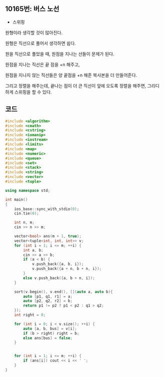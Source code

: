 ## 10165번: 버스 노선

- 스위핑

원형이라 생각할 것이 많아진다.

원형은 직선으로 풀어서 생각하면 쉽다.

원을 직선으로 풀었을 때, 원점을 지나는 선들이 문제가 된다.

원점을 지나는 직선은 끝 점을 +n 해주고,

원점을 지나지 않는 직선들은 양 끝점을 +n 해준 복사본을 더 만들어준다.

그리고 정렬을 해주는데, 끝나는 점이 더 큰 직선이 앞에 오도록 정렬을 해주면, 그리디하게 스위핑을 할 수 있다.

## 코드

```cpp
#include <algorithm>
#include <cmath>
#include <cstring>
#include <iomanip>
#include <iostream>
#include <limits>
#include <map>
#include <numeric>
#include <queue>
#include <set>
#include <stack>
#include <string>
#include <vector>
#include <tuple>

using namespace std;

int main()
{
    ios_base::sync_with_stdio(0);
    cin.tie(0);

    int n, m;
    cin >> n >> m;

    vector<bool> ans(m + 1, true);
    vector<tuple<int, int, int>> v;
    for (int i = 1; i <= m; ++i) {
        int a, b;
        cin >> a >> b;
        if (a < b) {
            v.push_back({a, b, i});
            v.push_back({a + n, b + n, i});
        }
        else v.push_back({a, b + n, i});
    }

    sort(v.begin(), v.end(), [](auto a, auto b){
        auto [p1, q1, r1] = a;
        auto [p2, q2, r2] = b;
        return p1 != p2 ? p1 < p2 : q1 > q2;
    });
    int right = 0;

    for (int i = 0; i < v.size(); ++i) {
        auto [a, b, bus] = v[i];
        if (b > right) right = b;
        else ans[bus] = false;
    }


    for (int i = 1; i <= m; ++i) {
        if (ans[i]) cout << i << ' ';
    }
}
```
